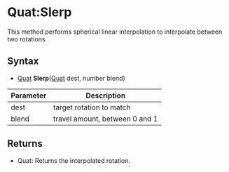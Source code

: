 # Quat:Slerp

This method performs spherical linear interpolation to interpolate between two rotations.

## Syntax

- [Quat](Quat.md) **Slerp**([Quat](Quat.md) dest, number blend)

Parameter | Description
---|---
dest | target rotation to match 
blend | travel amount, between 0 and 1

## Returns

- Quat: Returns the interpolated rotation.
